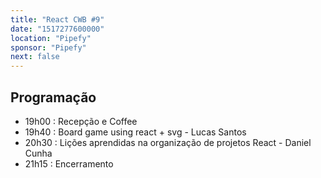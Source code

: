 ```yaml
---
title: "React CWB #9"
date: "1517277600000"
location: "Pipefy"
sponsor: "Pipefy"
next: false
---
```


## Programação

- 19h00 : Recepção e Coffee
- 19h40 : Board game using react + svg - Lucas Santos
- 20h30 : Lições aprendidas na organização de projetos React - Daniel Cunha
- 21h15 : Encerramento
